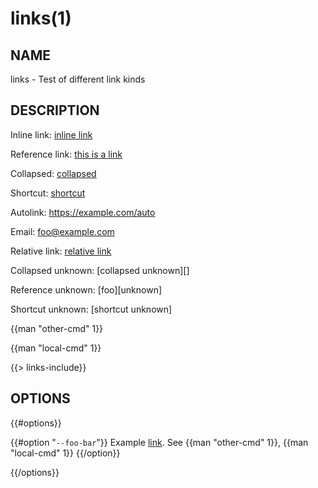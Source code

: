 # links(1)

## NAME

links - Test of different link kinds

## DESCRIPTION

Inline link: [inline link](https://example.com/inline)

Reference link: [this is a link][bar]

Collapsed: [collapsed][]

Shortcut: [shortcut]

Autolink: <https://example.com/auto>

Email: <foo@example.com>

Relative link: [relative link](foo/bar.html)

Collapsed unknown: [collapsed unknown][]

Reference unknown: [foo][unknown]

Shortcut unknown: [shortcut unknown]

{{man "other-cmd" 1}}

{{man "local-cmd" 1}}

{{> links-include}}


## OPTIONS

{{#options}}

{{#option "`--foo-bar`"}}
Example [link](bar.html).
See {{man "other-cmd" 1}}, {{man "local-cmd" 1}}
{{/option}}

{{/options}}


[bar]: https://example.com/bar
[collapsed]: https://example.com/collapsed
[shortcut]: https://example.com/shortcut
